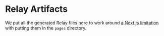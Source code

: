 # Relay Artifacts
We put all the generated Relay files here to work around [a Next.js limitation](https://github.com/zeit/next.js/issues/8141#issuecomment-522744558) with putting them in the `pages` directory.
